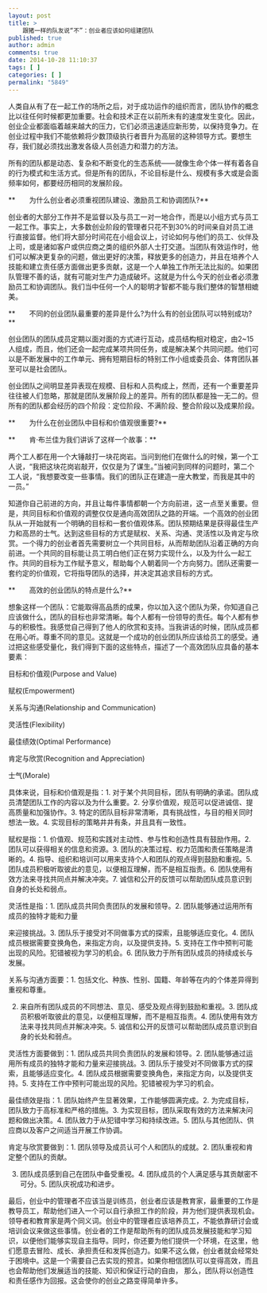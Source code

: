 ```yaml
---
layout: post
title: >
    跟猪一样的队友说“不”：创业者应该如何组建团队
published: true
author: admin
comments: true
date: 2014-10-28 11:10:37
tags: [ ]
categories: [ ]
permalink: "5849"
---
```

人类自从有了在一起工作的场所之后，对于成功运作的组织而言，团队协作的概念比以往任何时候都更加重要。社会和技术正在以前所未有的速度发生变化。因此， 创业企业都面临着越来越大的压力，它们必须迅速适应新形势，以保持竞争力。在创业过程中我们不能依赖将少数顶级执行者晋升为高层的这种领导方式。要想生存，我们就必须找出激发各级人员创造力和潜力的方法。

所有的团队都是动态、复杂和不断变化的生态系统——就像生命个体一样有着各自的行为模式和生活方式。但是所有的团队，不论目标是什么、规模有多大或是会面频率如何，都要经历相同的发展阶段。

**　　为什么创业者必须重视团队建设、激励员工和协调团队?**

创业者的大部分工作并不是监督以及与员工一对一地合作，而是以小组方式与员工一起工作。事实上，大多数创业阶段的管理者只花不到30%的时间亲自对员工进行直接监督。他们将大部分时间花在小组会议上，讨论如何与他们的员工、伙伴及上司，或是诸如客户或供应商之类的组织外部人士打交道。当团队有效运作时，他们可以解决更复杂的问题，做出更好的决策，释放更多的创造力，并且在培养个人技能和建立责任感方面做出更多贡献，这是一个人单独工作所无法比拟的。如果团队管理不善的话，就有可能对生产力造成破坏。这就是为什么今天的创业者必须激励员工和协调团队。我们当中任何一个人的聪明才智都不能与我们整体的智慧相媲美。

**　　不同的创业团队最重要的差异是什么?为什么有的创业团队可以特别成功?**

创业团队的团队成员定期以面对面的方式进行互动，成员结构相对稳定，由2~15 人组成，而且，他们还会一起完成某项共同任务，或是解决某个共同问题。他们可以是不断发展中的工作单元、拥有短期目标的特别工作小组或委员会、体育团队甚至可以是社会团队。

创业团队之间明显差异表现在规模、目标和人员构成上，然而，还有一个重要差异往往被人们忽略，那就是团队发展阶段上的差异。所有的团队都是独一无二的。但所有的团队都会经历的四个阶段：定位阶段、不满阶段、整合阶段以及成果阶段。

**　　为什么在创业团队中目标和价值观很重要?**

**　　肯·布兰佳为我们讲诉了这样一个故事：**

两个工人都在用一个大锤敲打一块花岗岩。当问到他们在做什么的时候，第一个工人说，“我把这块花岗岩敲开，仅仅是为了谋生。”当被问到同样的问题时，第二个工人说，“我想要改变一些事情。我们的团队正在建造一座大教堂，而我是其中的一员。”

知道你自己前进的方向，并且让每件事情都朝一个方向前进，这一点至关重要。但是，共同目标和价值观的调整仅仅是通向高效团队之路的开端。一个高效的创业团队从一开始就有一个明确的目标和一套价值观体系。团队预期结果是获得最佳生产力和高昂的士气。达到这些目标的方式是赋权、关系、沟通、灵活性以及肯定与欣赏。一个得力的创业者首先需要树立一个共同目标，从而帮助团队沿着正确的方向前进。一个共同的目标能让员工明白他们正在努力实现什么，以及为什么一起工作。共同的目标为工作赋予意义，帮助每个人朝着同一个方向努力。团队还需要一套约定的价值观，它将指导团队的选择，并决定其追求目标的方式。

**　　高效的创业团队的特点是什么?**

想象这样一个团队：它能取得高品质的成果，你以加入这个团队为荣，你知道自己应该做什么，团队的目标也非常清晰。每个人都有一份领导的责任。每个人都有参与的积极性。我感觉自己得到了他人的欣赏和支持。当我讲话的时候，团队成员都在用心听。尊重不同的意见。这就是一个成功的创业团队所应该给员工的感受。通过把这些感受量化，我们得到下面的这些特点，描述了一个高效团队应具备的基本要素：

目标和价值观(Purpose and Value)

赋权(Empowerment)

关系与沟通(Relationship and Communication)

灵活性(Flexibility)

最佳绩效(Optimal Performance)

肯定与欣赏(Recognition and Appreciation)

士气(Morale)

具体来说，目标和价值观是指：1. 对于某个共同目标，团队有明确的承诺。团队成员清楚团队工作的内容以及为什么重要。2. 分享价值观，规范可以促进诚信、提高质量和加强协作。3. 特定的团队目标非常清晰，具有挑战性，与目的相关同时想法一致。4. 实现目标的策略井井有条，并且具有一致性。

赋权是指：1. 价值观、规范和实践对主动性、参与性和创造性具有鼓励作用。2. 团队可以获得相关的信息和资源。3. 团队的决策过程、权力范围和责任策略是清晰的。4. 指导、组织和培训可以用来支持个人和团队的观点得到鼓励和重视。5. 团队成员积极听取彼此的意见，以便相互理解，而不是相互指责。6. 团队使用有效方法来寻找共同点并解决冲突。7. 诚信和公开的反馈可以帮助团队成员意识到自身的长处和弱点。

灵活性是指：1. 团队成员共同负责团队的发展和领导。2. 团队能够通过运用所有成员的独特才能和力量

来迎接挑战。3. 团队乐于接受对不同做事方式的探索，且能够适应变化。4. 团队成员根据需要变换角色，来指定方向，以及提供支持。5. 支持在工作中预判可能出现的风险。犯错被视为学习的机会。6. 团队致力于所有团队成员的持续成长与发展。

关系与沟通方面要：1. 包括文化、种族、性别、国籍、年龄等在内的个体差异得到重视和尊重。

2. 来自所有团队成员的不同想法、意见、感受及观点得到鼓励和重视。3. 团队成员积极听取彼此的意见，以便相互理解，而不是相互指责。4. 团队使用有效方法来寻找共同点并解决冲突。5. 诚信和公开的反馈可以帮助团队成员意识到自身的长处和弱点。

灵活性方面要做到：1. 团队成员共同负责团队的发展和领导。2. 团队能够通过运用所有成员的独特才能和力量来迎接挑战。3. 团队乐于接受对不同做事方式的探索，且能够适应变化。4. 团队成员根据需要变换角色，来指定方向，以及提供支持。5. 支持在工作中预判可能出现的风险。犯错被视为学习的机会。

最佳绩效是指：1. 团队始终产生显著效果，工作能够圆满完成。2. 为完成目标，团队致力于高标准和严格的措施。3. 为实现目标，团队采取有效的方法来解决问题和做出决策。4. 团队致力于从犯错中学习和持续改进。5. 团队与其他团队、供应商以及客户之间适当开展工作协调。

肯定与欣赏要做到：1. 团队领导及成员认可个人和团队的成就。2. 团队重视和肯定整个团队的贡献。

3. 团队成员感到自己在团队中备受重视。4. 团队成员的个人满足感与其贡献密不可分。5. 团队庆祝成功和进步。

最后，创业中的管理者不应该当是训练员，创业者应该是教育家，最重要的工作是教导员工，帮助他们进入一个可以自行承担工作的阶段，并为他们提供表现机会。领导者和教育家是两个同义词。创业中的管理者应该培养员工，不能依靠研讨会或培训会议来做这些事情。创业者的工作是帮助所有的团队成员发展技能和学习知识，以便他们能够实现自主指导。同时，你还要为他们提供一个环境，在这里，他们愿意去冒险、成长、承担责任和发挥创造力。如果不这么做，创业者就会经常处于困境中。这是一个需要自己去实现的预言。如果你相信团队可以变得高效，而且也会帮助他们发展适当的技能、知识和保证行动的自由， 那么，团队将以创造性和责任感作为回报。这会使你的创业之路变得简单许多。